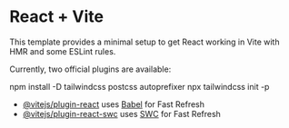 # React + Vite

This template provides a minimal setup to get React working in Vite with HMR and some ESLint rules.

Currently, two official plugins are available:

npm install -D tailwindcss postcss autoprefixer
npx tailwindcss init -p

- [@vitejs/plugin-react](https://github.com/vitejs/vite-plugin-react/blob/main/packages/plugin-react/README.md) uses [Babel](https://babeljs.io/) for Fast Refresh
- [@vitejs/plugin-react-swc](https://github.com/vitejs/vite-plugin-react-swc) uses [SWC](https://swc.rs/) for Fast Refresh
